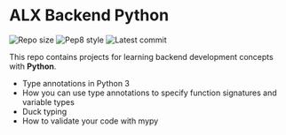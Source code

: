 # ALX Backend Python

![Repo size](https://img.shields.io/github/repo-size/B3zaleel/alx-backend-python)
![Pep8 style](https://img.shields.io/badge/PEP8-style%20guide-red?style=round-square)
![Latest commit](https://img.shields.io/github/last-commit/B3zaleel/alx-backend-python/main?style=round-square)

This repo contains projects for learning backend development concepts with __Python__.


* Type annotations in Python 3
* How you can use type annotations to specify function signatures and variable types
* Duck typing
* How to validate your code with mypy
